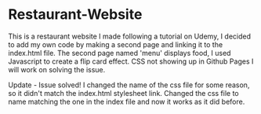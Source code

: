# Restaurant-Website

This is a restaurant website I made following a tutorial on Udemy, I decided to add my own code by making a second page and linking it to the index.html file. The second page named 'menu' displays food, I used Javascript to create a flip card effect. CSS not showing up in Github Pages I will work on solving the issue.

Update - Issue solved! I changed the name of the css file for some reason, so it didn't match the index.html stylesheet link. Changed the css file to name matching the one in the index file and now it works as it did before.

